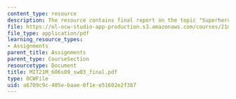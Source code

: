 ```yaml
---
content_type: resource
description: The resource contains final report on the topic "Superhero Costume".
file: https://ol-ocw-studio-app-production.s3.amazonaws.com/courses/21m-606-introduction-to-stagecraft-spring-2009/a6709c9c405ebaae0f1ee51602e2f3b7_MIT21M_606s09_sw03_final.pdf
file_type: application/pdf
learning_resource_types:
- Assignments
parent_title: Assignments
parent_type: CourseSection
resourcetype: Document
title: MIT21M_606s09_sw03_final.pdf
type: OCWFile
uid: a6709c9c-405e-baae-0f1e-e51602e2f3b7
---
```

